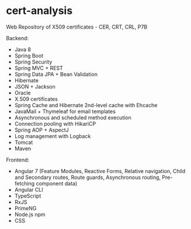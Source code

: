 # cert-analysis
Web Repository of X509 certificates - CER, CRT, CRL, P7B

Backend:
- Java 8
- Spring Boot
- Spring Security
- Spring MVC + REST
- Spring Data JPA + Bean Validation
- Hibernate
- JSON + Jackson 
- Oracle
- X.509 certificates
- Spring Cache and Hibernate 2nd-level cache with Ehcache
- JavaMail + Thymeleaf for email templates
- Asynchronous and scheduled method execution
- Connection pooling with HikariCP
- Spring AOP + AspectJ
- Log management with Logback
- Tomcat
- Maven

Frontend:
- Angular 7 (Feature Modules, Reactive Forms, Relative navigation, Child and Secondary routes, Route guards, Asynchronous routing, Pre-fetching component data)
- Angular CLI
- TypeScript
- RxJS 
- PrimeNG
- Node.js npm
- CSS
